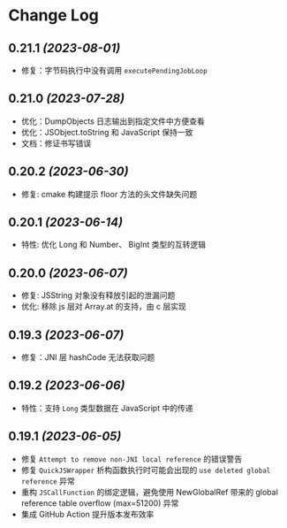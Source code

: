 # Change Log

## 0.21.1 *(2023-08-01)*
- 修复：字节码执行中没有调用 `executePendingJobLoop`

## 0.21.0 *(2023-07-28)*
- 优化：DumpObjects 日志输出到指定文件中方便查看
- 优化：JSObject.toString 和 JavaScript 保持一致
- 文档：修证书写错误

## 0.20.2 *(2023-06-30)*
- 修复: cmake 构建提示 floor 方法的头文件缺失问题

## 0.20.1 *(2023-06-14)*
- 特性: 优化 Long 和 Number、 BigInt 类型的互转逻辑

## 0.20.0 *(2023-06-07)*
- 修复: JSString 对象没有释放引起的泄漏问题
- 优化: 移除 js 层对 Array.at 的支持，由 c 层实现

## 0.19.3 *(2023-06-07)*

- 修复：JNI 层 hashCode 无法获取问题

## 0.19.2 *(2023-06-06)*

- 特性：支持 `Long` 类型数据在 JavaScript 中的传递

## 0.19.1 *(2023-06-05)*

- 修复 `Attempt to remove non-JNI local reference` 的错误警告
- 修复 `QuickJSWrapper` 析构函数执行时可能会出现的 `use deleted global reference` 异常
- 重构 `JSCallFunction` 的绑定逻辑，避免使用 NewGlobalRef 带来的 global reference table overflow (max=51200) 异常
- 集成 GitHub Action 提升版本发布效率